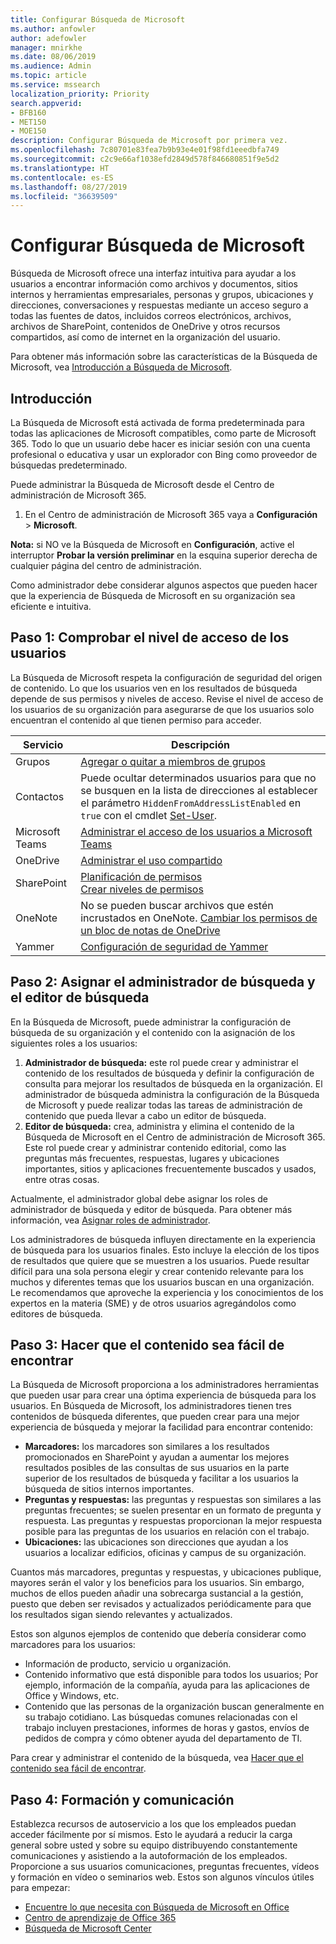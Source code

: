 ```yaml
---
title: Configurar Búsqueda de Microsoft
ms.author: anfowler
author: adefowler
manager: mnirkhe
ms.date: 08/06/2019
ms.audience: Admin
ms.topic: article
ms.service: mssearch
localization_priority: Priority
search.appverid:
- BFB160
- MET150
- MOE150
description: Configurar Búsqueda de Microsoft por primera vez.
ms.openlocfilehash: 7c80701e83fea7b9b93e4e01f98fd1eeedbfa749
ms.sourcegitcommit: c2c9e66af1038efd2849d578f846680851f9e5d2
ms.translationtype: HT
ms.contentlocale: es-ES
ms.lasthandoff: 08/27/2019
ms.locfileid: "36639509"
---
```

# <a name="set-up-microsoft-search"></a>Configurar Búsqueda de Microsoft

Búsqueda de Microsoft ofrece una interfaz intuitiva para ayudar a los usuarios a encontrar información como archivos y documentos, sitios internos y herramientas empresariales, personas y grupos, ubicaciones y direcciones, conversaciones y respuestas mediante un acceso seguro a todas las fuentes de datos, incluidos correos electrónicos, archivos, archivos de SharePoint, contenidos de OneDrive y otros recursos compartidos, así como de internet en la organización del usuario.

Para obtener más información sobre las características de la Búsqueda de Microsoft, vea [Introducción a Búsqueda de Microsoft](overview-microsoft-search.md).

## <a name="get-started"></a>Introducción

La Búsqueda de Microsoft está activada de forma predeterminada para todas las aplicaciones de Microsoft compatibles, como parte de Microsoft 365. Todo lo que un usuario debe hacer es iniciar sesión con una cuenta profesional o educativa y usar un explorador con Bing como proveedor de búsquedas predeterminado.

Puede administrar la Búsqueda de Microsoft desde el Centro de administración de Microsoft 365.

1. En el Centro de administración de Microsoft 365 vaya a **Configuración** > **Microsoft**.

**Nota:** si NO ve la Búsqueda de Microsoft en **Configuración**, active el interruptor **Probar la versión preliminar** en la esquina superior derecha de cualquier página del centro de administración.

Como administrador debe considerar algunos aspectos que pueden hacer que la experiencia de Búsqueda de Microsoft en su organización sea eficiente e intuitiva.

## <a name="step-1-check-access-level-of-your-users"></a>Paso 1: Comprobar el nivel de acceso de los usuarios

La Búsqueda de Microsoft respeta la configuración de seguridad del origen de contenido. Lo que los usuarios ven en los resultados de búsqueda depende de sus permisos y niveles de acceso. Revise el nivel de acceso de los usuarios de su organización para asegurarse de que los usuarios solo encuentran el contenido al que tienen permiso para acceder.

| Servicio         | Descripción                                                                                                                                                                                                                                         |
| --------------- | --------------------------------------------------------------------------------------------------------------------------------------------------------------------------------------------------------------------------------------------------- |
| Grupos          | [Agregar o quitar a miembros de grupos](https://docs.microsoft.com/office365/admin/create-groups/add-or-remove-members-from-groups)                                                                                                                     |
| Contactos          | Puede ocultar determinados usuarios para que no se busquen en la lista de direcciones al establecer el parámetro `HiddenFromAddressListEnabled` en `true` con el cmdlet [Set-User](https://docs.microsoft.com/powershell/module/exchange/users-and-groups/set-user). |
| Microsoft Teams | [Administrar el acceso de los usuarios a Microsoft Teams](https://docs.microsoft.com/microsoftteams/user-access)                                                                                                                                                      |
| OneDrive        | [Administrar el uso compartido](https://docs.microsoft.com/OneDrive/manage-sharing)                                                                                                                                                                                |
| SharePoint      | [Planificación de permisos](https://docs.microsoft.com/es-ES/sharepoint/plan-your-permissions-strategy)<br> [Crear niveles de permisos](https://docs.microsoft.com/es-ES/sharepoint/how-to-create-and-edit-permission-levels)                          |
| OneNote         | No se pueden buscar archivos que estén incrustados en OneNote. [Cambiar los permisos de un bloc de notas de OneDrive](https://support.office.com/article/B9600CCF-045A-40E6-9913-4A7EB02869A5)                                                                    |
| Yammer          | [Configuración de seguridad de Yammer](https://docs.microsoft.com/Yammer/manage-security-and-compliance/yammer-security-settings)                                                                                                                               |

## <a name="step-2-assign-search-admin-and-search-editor"></a>Paso 2: Asignar el administrador de búsqueda y el editor de búsqueda

En la Búsqueda de Microsoft, puede administrar la configuración de búsqueda de su organización y el contenido con la asignación de los siguientes roles a los usuarios:

1. **Administrador de búsqueda:** este rol puede crear y administrar el contenido de los resultados de búsqueda y definir la configuración de consulta para mejorar los resultados de búsqueda en la organización. El administrador de búsqueda administra la configuración de la Búsqueda de Microsoft y puede realizar todas las tareas de administración de contenido que pueda llevar a cabo un editor de búsqueda.
2. **Editor de búsqueda:** crea, administra y elimina el contenido de la Búsqueda de Microsoft en el Centro de administración de Microsoft 365. Este rol puede crear y administrar contenido editorial, como las preguntas más frecuentes, respuestas, lugares y ubicaciones importantes, sitios y aplicaciones frecuentemente buscados y usados, entre otras cosas.

Actualmente, el administrador global debe asignar los roles de administrador de búsqueda y editor de búsqueda. Para obtener más información, vea [Asignar roles de administrador](https://docs.microsoft.com/es-ES/office365/admin/add-users/assign-admin-roles?view=o365-worldwide).

Los administradores de búsqueda influyen directamente en la experiencia de búsqueda para los usuarios finales. Esto incluye la elección de los tipos de resultados que quiere que se muestren a los usuarios. Puede resultar difícil para una sola persona elegir y crear contenido relevante para los muchos y diferentes temas que los usuarios buscan en una organización. Le recomendamos que aproveche la experiencia y los conocimientos de los expertos en la materia (SME) y de otros usuarios agregándolos como editores de búsqueda.

## <a name="step-3-make-content-easy-to-find"></a>Paso 3: Hacer que el contenido sea fácil de encontrar

La Búsqueda de Microsoft proporciona a los administradores herramientas que pueden usar para crear una óptima experiencia de búsqueda para los usuarios. En Búsqueda de Microsoft, los administradores tienen tres contenidos de búsqueda diferentes, que pueden crear para una mejor experiencia de búsqueda y mejorar la facilidad para encontrar contenido:

- **Marcadores:** los marcadores son similares a los resultados promocionados en SharePoint y ayudan a aumentar los mejores resultados posibles de las consultas de sus usuarios en la parte superior de los resultados de búsqueda y facilitar a los usuarios la búsqueda de sitios internos importantes.
- **Preguntas y respuestas:** las preguntas y respuestas son similares a las preguntas frecuentes; se suelen presentar en un formato de pregunta y respuesta. Las preguntas y respuestas proporcionan la mejor respuesta posible para las preguntas de los usuarios en relación con el trabajo.
- **Ubicaciones:** las ubicaciones son direcciones que ayudan a los usuarios a localizar edificios, oficinas y campus de su organización.

Cuantos más marcadores, preguntas y respuestas, y ubicaciones publique, mayores serán el valor y los beneficios para los usuarios. Sin embargo, muchos de ellos pueden añadir una sobrecarga sustancial a la gestión, puesto que deben ser revisados y actualizados periódicamente para que los resultados sigan siendo relevantes y actualizados.

Estos son algunos ejemplos de contenido que debería considerar como marcadores para los usuarios:

- Información de producto, servicio u organización.
- Contenido informativo que está disponible para todos los usuarios; Por ejemplo, información de la compañía, ayuda para las aplicaciones de Office y Windows, etc.
- Contenido que las personas de la organización buscan generalmente en su trabajo cotidiano. Las búsquedas comunes relacionadas con el trabajo incluyen prestaciones, informes de horas y gastos, envíos de pedidos de compra y cómo obtener ayuda del departamento de TI.

Para crear y administrar el contenido de la búsqueda, vea [Hacer que el contenido sea fácil de encontrar](make-content-easy-to-find.md).

## <a name="step-4-training-and-communication"></a>Paso 4: Formación y comunicación

Establezca recursos de autoservicio a los que los empleados puedan acceder fácilmente por sí mismos. Esto le ayudará a reducir la carga general sobre usted y sobre su equipo distribuyendo constantemente comunicaciones y asistiendo a la autoformación de los empleados. Proporcione a sus usuarios comunicaciones, preguntas frecuentes, vídeos y formación en vídeo o seminarios web. Estos son algunos vínculos útiles para empezar:

- [Encuentre lo que necesita con Búsqueda de Microsoft en Office](https://support.office.com/article/find-what-you-need-with-microsoft-search-in-office-2457d4d8-48a8-4ad4-ab89-5a0657aa8446?ui=en-US&rs=en-US&ad=US)
- [Centro de aprendizaje de Office 365](https://support.office.com/office-training-center)
- [Búsqueda de Microsoft Center](https://support.office.com/es-ES/article/-working-title-microsoft-search-center-b8bf5a2c-7515-40a9-9a6a-b8ed382c86bc?ui=en-US&rs=en-US&ad=US)